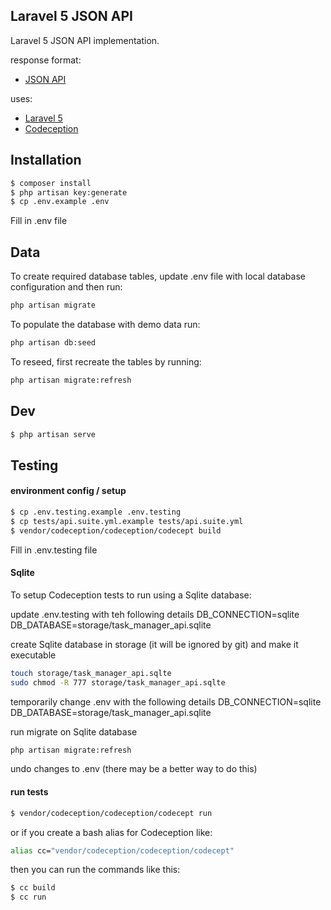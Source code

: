 ## Laravel 5 JSON API

Laravel 5 JSON API implementation.

response format:

* [JSON API](http://jsonapi.org/format/)

uses:

* [Laravel 5](https://laravel.com/docs/5.3)
* [Codeception](http://codeception.com/)

## Installation

```bash
$ composer install
$ php artisan key:generate
$ cp .env.example .env
```

Fill in .env file

## Data

To create required database tables, update .env file with local database configuration and then run:
```bash
php artisan migrate
```

To populate the database with demo data run:
```bash
php artisan db:seed
```

To reseed, first recreate the tables by running:
```bash
php artisan migrate:refresh
```

## Dev

```bash
$ php artisan serve
```

## Testing

#### environment config / setup

```bash
$ cp .env.testing.example .env.testing
$ cp tests/api.suite.yml.example tests/api.suite.yml
$ vendor/codeception/codeception/codecept build
```

Fill in .env.testing file

#### Sqlite

To setup Codeception tests to run using a Sqlite database:

update .env.testing with teh following details
DB_CONNECTION=sqlite
DB_DATABASE=storage/task_manager_api.sqlite

create Sqlite database in storage (it will be ignored by git) and make it executable
```bash
touch storage/task_manager_api.sqlte
sudo chmod -R 777 storage/task_manager_api.sqlte
```

temporarily change .env with the following details
DB_CONNECTION=sqlite
DB_DATABASE=storage/task_manager_api.sqlite

run migrate on Sqlite database
```bash
php artisan migrate:refresh
```

undo changes to .env (there may be a better way to do this) 

#### run tests

```bash
$ vendor/codeception/codeception/codecept run
```

or if you create a bash alias for Codeception like:
```bash
alias cc="vendor/codeception/codeception/codecept"
```

then you can run the commands like this:
```bash
$ cc build
$ cc run
```
